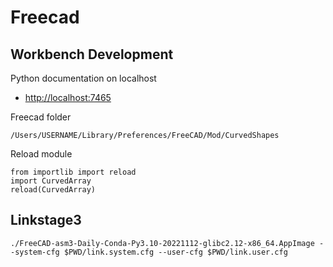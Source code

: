 # Freecad

## Workbench Development
Python documentation on localhost
* [http://localhost:7465](http://localhost:7465)

Freecad folder
```
/Users/USERNAME/Library/Preferences/FreeCAD/Mod/CurvedShapes
```


Reload module
```
from importlib import reload
import CurvedArray
reload(CurvedArray)
```

## Linkstage3
```
./FreeCAD-asm3-Daily-Conda-Py3.10-20221112-glibc2.12-x86_64.AppImage --system-cfg $PWD/link.system.cfg --user-cfg $PWD/link.user.cfg
```

